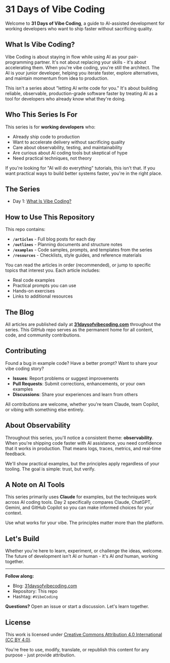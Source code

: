 # 31 Days of Vibe Coding

Welcome to **31 Days of Vibe Coding**, a guide to AI-assisted development for working developers who want to ship faster without sacrificing quality.

## What Is Vibe Coding?

Vibe Coding is about staying in flow while using AI as your pair-programming partner. It's not about replacing your skills - it's about accelerating them. When you're vibe coding, you're still the architect. The AI is your junior developer, helping you iterate faster, explore alternatives, and maintain momentum from idea to production.

This isn't a series about "letting AI write code for you." It's about building reliable, observable, production-grade software faster by treating AI as a tool for developers who already know what they're doing.

## Who This Series Is For

This series is for **working developers** who:
- Already ship code to production
- Want to accelerate delivery without sacrificing quality
- Care about observability, testing, and maintainability
- Are curious about AI coding tools but skeptical of hype
- Need practical techniques, not theory

If you're looking for "AI will do everything" tutorials, this isn't that. If you want practical ways to build better systems faster, you're in the right place.

## The Series

- Day 1: [What Is Vibe Coding?](./articles/day01-what-is-vibe-coding.md)
<!-- - Day 2: [The AI Coding Landscape: Claude, ChatGPT, Gemini, and Copilot](./articles/day02-ai-landscape.md) -->
<!-- - Day 3: [Prompt Like a Pro: Writing for Machines, Thinking Like a Dev](./articles/day03-prompt-like-a-pro.md) -->
<!-- - Day 4: [Establishing Your Vibe: Context, Style, and Personality](./articles/day04-establishing-your-vibe.md) -->
<!-- - Day 5: [Building a Vibe-Ready Environment](./articles/day05-vibe-ready-environment.md) -->
<!-- - Day 6: [The Flow Loop: Iterate, Evaluate, Refine](./articles/day06-flow-loop.md) -->
<!-- - Day 7: [Guardrails and Ground Truths](./articles/day07-guardrails.md) -->
<!-- - Day 8: [Explaining the Why: Teaching AI to Think in Context](./articles/day08-explaining-the-why.md) -->
<!-- - Day 9: [The Vibe Coding Commandments](./articles/day09-commandments.md) -->
<!-- - Day 10: [Using AI for System Design](./articles/day10-system-design.md) -->
<!-- - Day 11: [Code Reviews with AI](./articles/day11-code-reviews.md) -->
<!-- - Day 12: [Documentation That Writes Itself](./articles/day12-documentation.md) -->
<!-- - Day 13: [Testing Without the Pain](./articles/day13-testing.md) -->
<!-- - Day 14: [Debugging in Dialogue](./articles/day14-debugging.md) -->
<!-- - Day 15: [Refactoring at Scale](./articles/day15-refactoring.md) -->
<!-- - Day 16: [From Prompt to Product: Shipping AI-Accelerated Software](./articles/day16-prompt-to-product.md) -->
<!-- - Day 17: [Managing Dependencies and Security in AI-Generated Code](./articles/day17-security.md) -->
<!-- - Day 18: [The AI Pair Programming Playbook](./articles/day18-pairing.md) -->
<!-- - Day 19: [Building With Multiple Models](./articles/day19-multi-model.md) -->
<!-- - Day 20: [Prompt Libraries and Reusable Patterns](./articles/day20-prompt-library.md) -->
<!-- - Day 21: [Context Is King: Memory, Docs, and State](./articles/day21-context.md) -->
<!-- - Day 22: [AI in the Build Pipeline](./articles/day22-pipeline.md) -->
<!-- - Day 23: [Vibe Coding Beyond Code: UX, Copy, and Design](./articles/day23-ux.md) -->
<!-- - Day 24: [The Psychology of Flow](./articles/day24-psychology-of-flow.md) -->
<!-- - Day 25: [Team Vibes: Scaling AI Collaboration](./articles/day25-team-vibes.md) -->
<!-- - Day 26: [Data, Privacy, and IP in Vibe Coding](./articles/day26-privacy.md) -->
<!-- - Day 27: [Vibe Coding for Open Source](./articles/day27-open-source.md) -->
<!-- - Day 28: [AI-Driven Architecture: From Monoliths to Microservices](./articles/day28-architecture.md) -->
<!-- - Day 29: [Maintaining the Human Touch](./articles/day29-human-touch.md) -->
<!-- - Day 30: [Measuring the Impact of Vibe Coding](./articles/day30-measurement.md) -->
<!-- - Day 31: [The Future of the Vibe](./articles/day31-future.md) -->

## How to Use This Repository

This repo contains:
- **`/articles`** - Full blog posts for each day
- **`/outlines`** - Planning documents and structure notes
- **`/examples`** - Code samples, prompts, and templates from the series
- **`/resources`** - Checklists, style guides, and reference materials

You can read the articles in order (recommended), or jump to specific topics that interest you. Each article includes:
- Real code examples
- Practical prompts you can use
- Hands-on exercises
- Links to additional resources

## The Blog

All articles are published daily at **[31daysofvibecoding.com](https://31daysofvibecoding.com)** throughout the series. This GitHub repo serves as the permanent home for all content, code, and community contributions.

## Contributing

Found a bug in example code? Have a better prompt? Want to share your vibe coding story?

- **Issues**: Report problems or suggest improvements
- **Pull Requests**: Submit corrections, enhancements, or your own examples
- **Discussions**: Share your experiences and learn from others

All contributions are welcome, whether you're team Claude, team Copilot, or vibing with something else entirely.

## About Observability

Throughout this series, you'll notice a consistent theme: **observability**. When you're shipping code faster with AI assistance, you need confidence that it works in production. That means logs, traces, metrics, and real-time feedback.

We'll show practical examples, but the principles apply regardless of your tooling. The goal is simple: trust, but verify.

## A Note on AI Tools

This series primarily uses **Claude** for examples, but the techniques work across AI coding tools. Day 2 specifically compares Claude, ChatGPT, Gemini, and GitHub Copilot so you can make informed choices for your context.

Use what works for your vibe. The principles matter more than the platform.

## Let's Build

Whether you're here to learn, experiment, or challenge the ideas, welcome. The future of development isn't AI *or* human - it's AI *and* human, working together.

---

**Follow along:**
- Blog: [31daysofvibecoding.com](https://31daysofvibecoding.com)
- Repository: This repo
- Hashtag: `#VibeCoding`

**Questions?** Open an issue or start a discussion. Let's learn together.

## License

This work is licensed under [Creative Commons Attribution 4.0 International (CC BY 4.0)](https://creativecommons.org/licenses/by/4.0/).

You're free to use, modify, translate, or republish this content for any purpose - just provide attribution.
